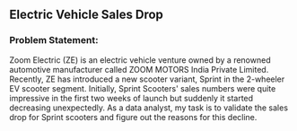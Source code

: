 ## Electric Vehicle Sales Drop

### Problem Statement:

Zoom Electric (ZE) is an electric vehicle venture owned by a renowned automotive manufacturer called ZOOM MOTORS India Private Limited.
Recently, ZE has introduced a new scooter variant, Sprint in the 2-wheeler EV scooter segment. Initially, Sprint Scooters' sales numbers were quite impressive in the first two weeks of launch but suddenly it started decreasing unexpectedly.
As a data analyst, my task is to validate the sales drop for Sprint scooters and figure out the reasons for this decline.
